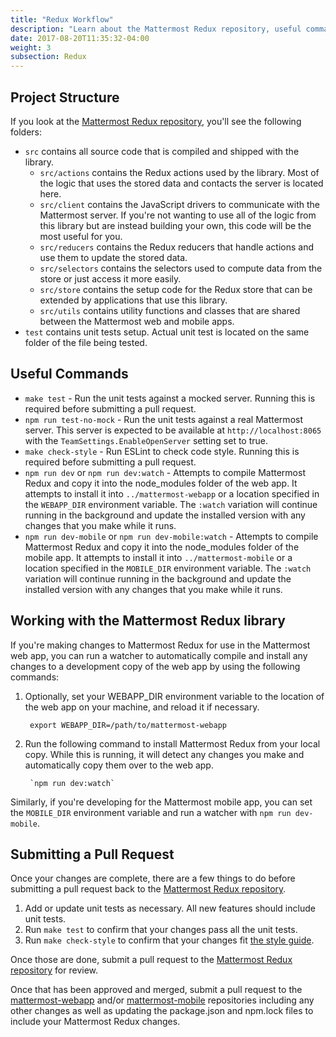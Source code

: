 ```yaml
---
title: "Redux Workflow"
description: "Learn about the Mattermost Redux repository, useful commands to know, how to submit a pull request, and more."
date: 2017-08-20T11:35:32-04:00
weight: 3
subsection: Redux
---
```


## Project Structure

If you look at the [Mattermost Redux repository](https://github.com/mattermost/mattermost-redux), you'll see the following folders:

- `src` contains all source code that is compiled and shipped with the library.
    - `src/actions` contains the Redux actions used by the library. Most of the logic that uses the stored data and contacts the server is located here.
    - `src/client` contains the JavaScript drivers to communicate with the Mattermost server. If you're not wanting to use all of the logic from this library but are instead building your own, this code will be the most useful for you.
    - `src/reducers` contains the Redux reducers that handle actions and use them to update the stored data.
    - `src/selectors` contains the selectors used to compute data from the store or just access it more easily.
    - `src/store` contains the setup code for the Redux store that can be extended by applications that use this library.
    - `src/utils` contains utility functions and classes that are shared between the Mattermost web and mobile apps.
- `test` contains unit tests setup. Actual unit test is located on the same folder of the file being tested.

## Useful Commands

- `make test` - Run the unit tests against a mocked server. Running this is required before submitting a pull request.
- `npm run test-no-mock` - Run the unit tests against a real Mattermost server. This server is expected to be available at `http://localhost:8065` with the `TeamSettings.EnableOpenServer` setting set to true.
- `make check-style` - Run ESLint to check code style. Running this is required before submitting a pull request.
- `npm run dev` or `npm run dev:watch` - Attempts to compile Mattermost Redux and copy it into the node_modules folder of the web app. It attempts to install it into `../mattermost-webapp` or a location specified in the `WEBAPP_DIR` environment variable. The `:watch` variation will continue running in the background and update the installed version with any changes that you make while it runs.
- `npm run dev-mobile` or `npm run dev-mobile:watch` - Attempts to compile Mattermost Redux and copy it into the node_modules folder of the mobile app. It attempts to install it into `../mattermost-mobile` or a location specified in the `MOBILE_DIR` environment variable. The `:watch` variation will continue running in the background and update the installed version with any changes that you make while it runs.

## Working with the Mattermost Redux library

If you're making changes to Mattermost Redux for use in the Mattermost web app, you can run a watcher to automatically compile and install any changes to a development copy of the web app by using the following commands:

1. Optionally, set your WEBAPP_DIR environment variable to the location of the web app on your machine, and reload it if necessary.

        export WEBAPP_DIR=/path/to/mattermost-webapp

2. Run the following command to install Mattermost Redux from your local copy. While this is running, it will detect any changes you make and automatically copy them over to the web app.

        `npm run dev:watch`

Similarly, if you're developing for the Mattermost mobile app, you can set the `MOBILE_DIR` environment variable and run a watcher with `npm run dev-mobile`.

## Submitting a Pull Request

Once your changes are complete, there are a few things to do before submitting a pull request back to the [Mattermost Redux repository](https://github.com/mattermost/mattermost-redux).

1. Add or update unit tests as necessary. All new features should include unit tests.
2. Run `make test` to confirm that your changes pass all the unit tests.
3. Run `make check-style` to confirm that your changes fit [the style guide](https://docs.mattermost.com/developer/style-guide.html#javascript).

Once those are done, submit a pull request to the [Mattermost Redux repository](https://github.com/mattermost/mattermost-redux) for review.

Once that has been approved and merged, submit a pull request to the [mattermost-webapp](https://github.com/mattermost/mattermost-webapp) and/or [mattermost-mobile](https://github.com/mattermost/mattermost-mobile) repositories including any other changes as well as updating the package.json and npm.lock files to include your Mattermost Redux changes.
